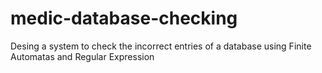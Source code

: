 # medic-database-checking
Desing a system to check the incorrect entries of a database using Finite Automatas and Regular Expression
